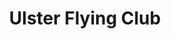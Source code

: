 ---
title: "Ulster Flying Club"
address: "Ards Airport, Portaferry Road, Newtownards, Co. Down, BT23 8SG"
tel: "0289 124 4216"
county: "Down"
category: "Flying"
type: "Content"
lat: "054.5871430000"
lng: "-005.6844080000"
---